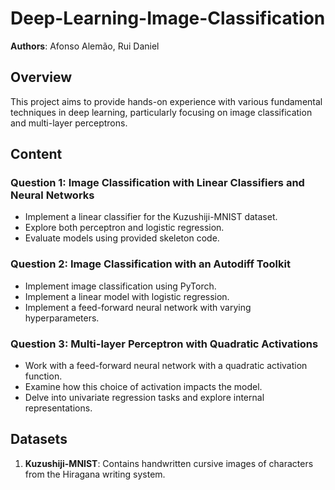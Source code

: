 # Deep-Learning-Image-Classification

**Authors**: Afonso Alemão, Rui Daniel

## Overview
This project aims to provide hands-on experience with various fundamental techniques in deep learning, particularly focusing on image classification and multi-layer perceptrons.

## Content
### Question 1: Image Classification with Linear Classifiers and Neural Networks
- Implement a linear classifier for the Kuzushiji-MNIST dataset.
- Explore both perceptron and logistic regression.
- Evaluate models using provided skeleton code.

### Question 2: Image Classification with an Autodiff Toolkit
- Implement image classification using PyTorch.
- Implement a linear model with logistic regression.
- Implement a feed-forward neural network with varying hyperparameters.

### Question 3: Multi-layer Perceptron with Quadratic Activations
- Work with a feed-forward neural network with a quadratic activation function.
- Examine how this choice of activation impacts the model.
- Delve into univariate regression tasks and explore internal representations.

## Datasets
1. **Kuzushiji-MNIST**: Contains handwritten cursive images of characters from the Hiragana writing system.


